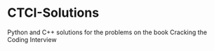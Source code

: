 # CTCI-Solutions
Python and C++ solutions for the problems on the book Cracking the Coding Interview
